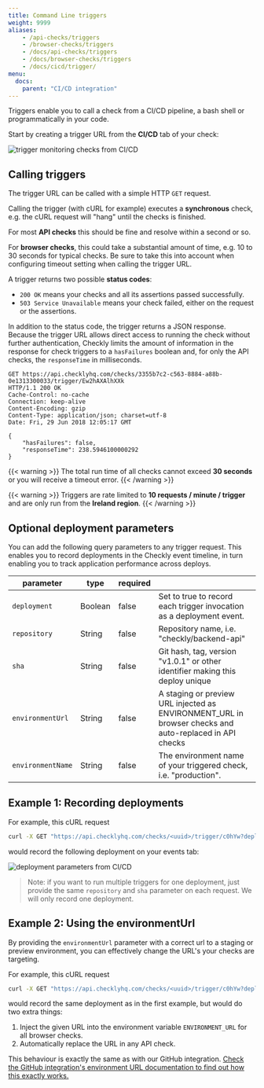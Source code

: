 ```yaml
---
title: Command Line triggers
weight: 9999
aliases:
    - /api-checks/triggers
    - /browser-checks/triggers
    - /docs/api-checks/triggers
    - /docs/browser-checks/triggers
    - /docs/cicd/trigger/
menu:
  docs:
    parent: "CI/CD integration"
---
```


Triggers enable you to call a check from a CI/CD pipeline, a bash shell or programmatically in your code.

Start by creating a trigger URL from the **CI/CD** tab of your check:

![trigger monitoring checks from CI/CD](/docs/images/cicd/triggers.png)

## Calling triggers

The trigger URL can be called with a simple HTTP `GET` request.

Calling the trigger (with cURL for example) executes a **synchronous** check, e.g. the cURL request will "hang" until
the checks is finished.

For most **API checks** this should be fine and resolve within a second or so.

For **browser checks**, this could take a substantial amount of time, e.g. 10 to 30 seconds for
typical checks. Be sure to take this into account when configuring timeout setting when calling the trigger URL.

A trigger returns two possible **status codes**:

- `200 OK` means your checks and all its assertions passed successfully.
- `503 Service Unavailable` means your check failed, either on the request or the assertions.

In addition to the status code, the trigger returns a JSON response. Because the trigger URL allows direct
access to running the check without further authentication, Checkly limits the amount of information in the response
for check triggers to a `hasFailures` boolean and, for only the API checks, the `responseTime` in milliseconds.

```
GET https://api.checklyhq.com/checks/3355b7c2-c563-8884-a88b-0e1313300033/trigger/Ew2hAXAlhXXk
HTTP/1.1 200 OK
Cache-Control: no-cache
Connection: keep-alive
Content-Encoding: gzip
Content-Type: application/json; charset=utf-8
Date: Fri, 29 Jun 2018 12:05:17 GMT

{
    "hasFailures": false,
    "responseTime": 238.5946100000292
}
```

{{< warning >}}
The total run time of all checks cannot exceed **30 seconds** or you will receive a timeout error.
{{< /warning >}}

{{< warning >}}
Triggers are rate limited to **10 requests / minute / trigger** and are only run from the **Ireland region**.
{{< /warning >}}



## Optional deployment parameters

You can add the following query parameters to any trigger request. This enables you to record deployments in the Checkly
event timeline, in turn enabling you to track application performance across deploys.

| parameter         | type    | required |                                                                                                        |
|-------------------|---------|----------|--------------------------------------------------------------------------------------------------------|
| `deployment`      | Boolean | false    | Set to true to record each trigger invocation as a deployment event.                                   |
| `repository`      | String  | false    | Repository name, i.e. "checkly/backend-api"                                                            |
| `sha`             | String  | false    | Git hash, tag, version "v1.0.1" or other identifier making this deploy unique                          |
| `environmentUrl`  | String  | false    | A staging or preview URL injected as ENVIRONMENT_URL in browser checks and auto-replaced in API checks |
| `environmentName` | String  | false    | The environment name of your triggered check, i.e. "production".                                       |                                


## Example 1: Recording deployments

For example, this cURL request

```bash
curl -X GET "https://api.checklyhq.com/checks/<uuid>/trigger/c0hYw?deployment=true&repository=acme/customer-api&sha=v1.0.2-beta"
```

would record the following deployment on your events tab:

![deployment parameters from CI/CD](/docs/images/cicd/trigger_parameters.png)

> Note: if you want to run multiple triggers for one deployment, just provide the same `repository` and `sha` parameter on each request. We will only record one deployment.
 
## Example 2: Using the environmentUrl

By providing the `environmentUrl` parameter with a correct url to a staging or preview environment, you can effectively 
change the URL's your checks are targeting. 

For example, this cURL request

```bash
curl -X GET "https://api.checklyhq.com/checks/<uuid>/trigger/c0hYw?deployment=true&repository=acme/customer-api&sha=v1.0.2-beta&environmentUrl=https://staging.example.com"
```

would record the same deployment as in the first example, but would do two extra things:

1. Inject the given URL into the environment variable `ENVIRONMENT_URL` for all browser checks.
2. Automatically replace the URL in any API check.

This behaviour is exactly the same as with our GitHub integration. [Check the GitHub integration's environment URL documentation
to find out how this exactly works.](/docs/cicd/github/#using-environment-urls)
